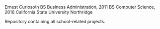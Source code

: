 Ernest Curioso\n
BS Business Administration, 2011
BS Computer Science, 2016
California State University Northridge

Repository containing all school-related projects.
